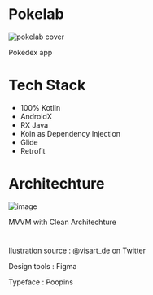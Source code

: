 # Pokelab

![pokelab cover](https://user-images.githubusercontent.com/24390287/139595844-c714a54b-711a-457e-a29a-ecc57a81586d.jpg)

Pokedex app 

# Tech Stack

<ul>
  <li>100% Kotlin</li>
  <li>AndroidX</li>
  <li>RX Java</li>
  <li>Koin as Dependency Injection</li>
  <li>Glide</li>
  <li>Retrofit</li>
</ul>

# Architechture

![image](https://user-images.githubusercontent.com/50267658/120593219-5b75f780-c469-11eb-8568-f29f5d3892bd.png)

MVVM with Clean Architechture

#

Ilustration source : @visart_de on Twitter

Design tools : Figma

Typeface : Poopins
